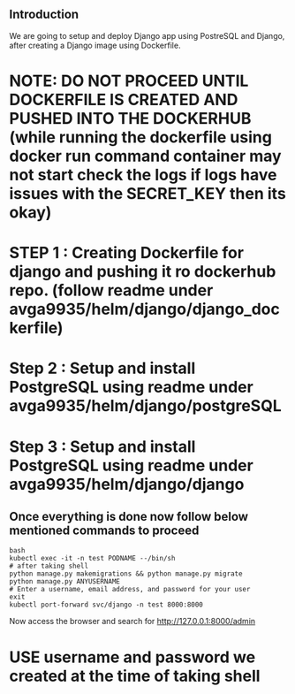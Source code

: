 ## Introduction
We are going to setup and deploy Django app using PostreSQL and Django, after creating a Django image using Dockerfile.

# NOTE: DO NOT PROCEED UNTIL DOCKERFILE IS CREATED AND PUSHED INTO THE DOCKERHUB (while running the dockerfile using docker run command container may not start check the logs if logs have issues with the SECRET_KEY then its okay)

# STEP 1 : Creating Dockerfile for django and pushing it ro dockerhub repo. (follow readme under avga9935/helm/django/django_dockerfile)
# Step 2 : Setup and install PostgreSQL using readme under avga9935/helm/django/postgreSQL
# Step 3 : Setup and install PostgreSQL using readme under avga9935/helm/django/django

## Once everything is done now follow below mentioned commands to proceed
```
bash
kubectl exec -it -n test PODNAME --/bin/sh
# after taking shell
python manage.py makemigrations && python manage.py migrate
python manage.py ANYUSERNAME
# Enter a username, email address, and password for your user
exit
kubectl port-forward svc/django -n test 8000:8000
```
Now access the browser and search for http://127.0.0.1:8000/admin
# USE username and password we created at the time of taking shell
